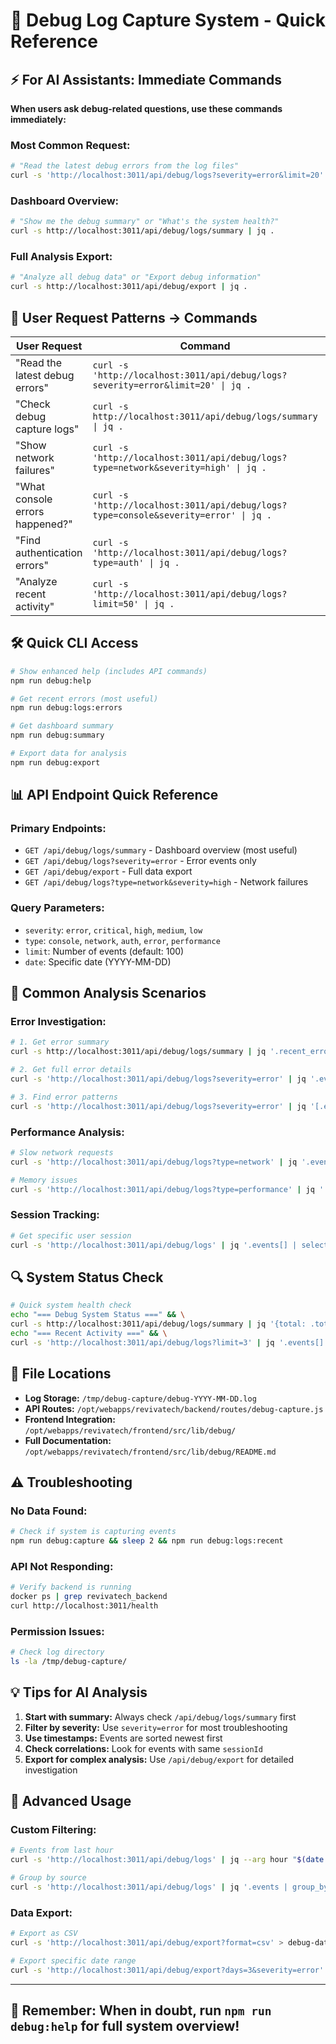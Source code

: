 # 🐛 Debug Log Capture System - Quick Reference

## ⚡ **For AI Assistants: Immediate Commands**

**When users ask debug-related questions, use these commands immediately:**

### **Most Common Request:**
```bash
# "Read the latest debug errors from the log files"
curl -s 'http://localhost:3011/api/debug/logs?severity=error&limit=20' | jq .
```

### **Dashboard Overview:**
```bash
# "Show me the debug summary" or "What's the system health?"
curl -s http://localhost:3011/api/debug/logs/summary | jq .
```

### **Full Analysis Export:**
```bash
# "Analyze all debug data" or "Export debug information"
curl -s http://localhost:3011/api/debug/export | jq .
```

## 🎯 **User Request Patterns → Commands**

| User Request | Command | Purpose |
|--------------|---------|---------|
| "Read the latest debug errors" | `curl -s 'http://localhost:3011/api/debug/logs?severity=error&limit=20' \| jq .` | Get recent errors |
| "Check debug capture logs" | `curl -s http://localhost:3011/api/debug/logs/summary \| jq .` | Get overview |
| "Show network failures" | `curl -s 'http://localhost:3011/api/debug/logs?type=network&severity=high' \| jq .` | Network issues |
| "What console errors happened?" | `curl -s 'http://localhost:3011/api/debug/logs?type=console&severity=error' \| jq .` | Console errors |
| "Find authentication errors" | `curl -s 'http://localhost:3011/api/debug/logs?type=auth' \| jq .` | Auth issues |
| "Analyze recent activity" | `curl -s 'http://localhost:3011/api/debug/logs?limit=50' \| jq .` | Recent events |

## 🛠️ **Quick CLI Access**

```bash
# Show enhanced help (includes API commands)
npm run debug:help

# Get recent errors (most useful)
npm run debug:logs:errors

# Get dashboard summary  
npm run debug:summary

# Export data for analysis
npm run debug:export
```

## 📊 **API Endpoint Quick Reference**

### **Primary Endpoints:**
- `GET /api/debug/logs/summary` - Dashboard overview (most useful)
- `GET /api/debug/logs?severity=error` - Error events only
- `GET /api/debug/export` - Full data export
- `GET /api/debug/logs?type=network&severity=high` - Network failures

### **Query Parameters:**
- `severity`: `error`, `critical`, `high`, `medium`, `low`
- `type`: `console`, `network`, `auth`, `error`, `performance`
- `limit`: Number of events (default: 100)
- `date`: Specific date (YYYY-MM-DD)

## 🎯 **Common Analysis Scenarios**

### **Error Investigation:**
```bash
# 1. Get error summary
curl -s http://localhost:3011/api/debug/logs/summary | jq '.recent_errors'

# 2. Get full error details
curl -s 'http://localhost:3011/api/debug/logs?severity=error' | jq '.events[0]'

# 3. Find error patterns
curl -s 'http://localhost:3011/api/debug/logs?severity=error' | jq '[.events[].message] | group_by(.) | map({message: .[0], count: length}) | sort_by(.count) | reverse'
```

### **Performance Analysis:**
```bash
# Slow network requests
curl -s 'http://localhost:3011/api/debug/logs?type=network' | jq '.events[] | select(.data.duration > 3000)'

# Memory issues
curl -s 'http://localhost:3011/api/debug/logs?type=performance' | jq '.events[] | select(.message | contains("memory"))'
```

### **Session Tracking:**
```bash
# Get specific user session
curl -s 'http://localhost:3011/api/debug/logs' | jq '.events[] | select(.sessionId=="session_xyz")'
```

## 🔍 **System Status Check**

```bash
# Quick system health check
echo "=== Debug System Status ===" && \
curl -s http://localhost:3011/api/debug/logs/summary | jq '{total: .total, errors: .by_severity.error, critical: .by_severity.critical}' && \
echo "=== Recent Activity ===" && \
curl -s 'http://localhost:3011/api/debug/logs?limit=3' | jq '.events[] | {time: .timestamp, type: .type, severity: .severity, message: .message}'
```

## 📁 **File Locations**

- **Log Storage:** `/tmp/debug-capture/debug-YYYY-MM-DD.log`
- **API Routes:** `/opt/webapps/revivatech/backend/routes/debug-capture.js`  
- **Frontend Integration:** `/opt/webapps/revivatech/frontend/src/lib/debug/`
- **Full Documentation:** `/opt/webapps/revivatech/frontend/src/lib/debug/README.md`

## ⚠️ **Troubleshooting**

### **No Data Found:**
```bash
# Check if system is capturing events
npm run debug:capture && sleep 2 && npm run debug:logs:recent
```

### **API Not Responding:**
```bash
# Verify backend is running
docker ps | grep revivatech_backend
curl http://localhost:3011/health
```

### **Permission Issues:**
```bash
# Check log directory
ls -la /tmp/debug-capture/
```

## 💡 **Tips for AI Analysis**

1. **Start with summary:** Always check `/api/debug/logs/summary` first
2. **Filter by severity:** Use `severity=error` for most troubleshooting
3. **Use timestamps:** Events are sorted newest first
4. **Check correlations:** Look for events with same `sessionId`
5. **Export for complex analysis:** Use `/api/debug/export` for detailed investigation

## 🚀 **Advanced Usage**

### **Custom Filtering:**
```bash
# Events from last hour
curl -s 'http://localhost:3011/api/debug/logs' | jq --arg hour "$(date -u -d '1 hour ago' +%Y-%m-%dT%H)" '.events[] | select(.timestamp > ($hour + ":00:00Z"))'

# Group by source
curl -s 'http://localhost:3011/api/debug/logs' | jq '.events | group_by(.source) | map({source: .[0].source, count: length})'
```

### **Data Export:**
```bash
# Export as CSV
curl -s 'http://localhost:3011/api/debug/export?format=csv' > debug-data.csv

# Export specific date range
curl -s 'http://localhost:3011/api/debug/export?days=3&severity=error' > recent-errors.json
```

---

## 🎯 **Remember: When in doubt, run `npm run debug:help` for full system overview!**